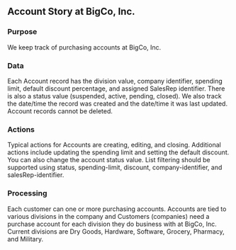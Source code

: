 ## Account Story at BigCo, Inc.

### Purpose
We keep track of purchasing accounts at BigCo, Inc. 

### Data
Each Account record has the division value, company identifier, spending limit, default discount percentage, and assigned SalesRep identifier. There is also a status value (suspended, active, pending, closed). We also track the date/time the record was created and the date/time it was last updated. Account records cannot be deleted. 

### Actions
Typical actions for Accounts are creating, editing, and closing. Additional actions include updating the spending limit and setting the default discount. You can also change the account status value. List filtering should be supported using status, spending-limit, discount, company-identifier, and salesRep-identifier.

### Processing
Each customer can one or more purchasing accounts. Accounts are tied to various divisions in the company and Customers (companies) need a purchase account for each division they do business with at BigCo, Inc.  Current divisions are Dry Goods, Hardware, Software, Grocery, Pharmacy, and Military.


